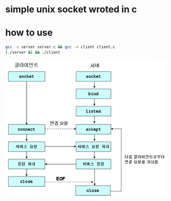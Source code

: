 # simple unix socket wroted in c

# how to use   
```bash
gcc -o server server.c && gcc -o client client.c
(./server &) && ./client
```
![socket](./socket.png)
